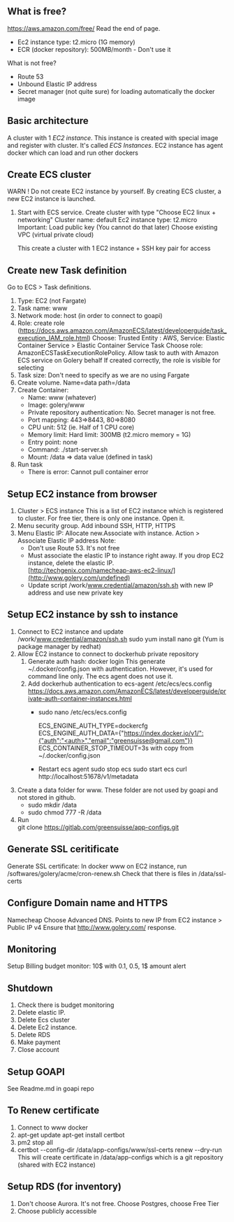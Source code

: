 What is free?
-------------
https://aws.amazon.com/free/
Read the end of page.
- Ec2 instance type: t2.micro (1G memory)
- ECR (docker repository): 500MB/month - Don't use it

What is not free?
- Route 53
- Unbound Elastic IP address
- Secret manager (not quite sure) for loading automatically the docker image

Basic architecture 
------------------
A cluster with 1 *EC2 instance*. 
This instance is created with special image and register with cluster. It's called *ECS Instances*.
EC2 instance has agent docker which can load and run other dockers
   

Create ECS cluster
-----------------
WARN ! Do not create EC2 instance by yourself. By creating ECS cluster, a new EC2 instance is launched.

1. Start with ECS service. 
   Create cluster with type "Choose EC2 linux + networking"
   Cluster name: default
   Ec2 instance type: t2.micro
   Important: Load public key (You cannot do that later)
   Choose existing VPC (virtual private cloud)
   
   This create a cluster with 1 EC2 instance + SSH key pair for access 
  
Create new Task definition 
--------------------------
Go to ECS > Task definitions.
1. Type: EC2 (not Fargate)
2. Task name: www
3. Network mode: host (in order to connect to goapi)
4. Role: create role (https://docs.aws.amazon.com/AmazonECS/latest/developerguide/task_execution_IAM_role.html)
   Choose: Trusted Entity : AWS, Service: Elastic Container Service > Elastic Container Service Task
   Choose role: AmazonECSTaskExecutionRolePolicy. Allow task to auth with Amazon ECS service on Golery behalf
   If created correctly, the role is visible for selecting
5. Task size: Don't need to specify as we are no using Fargate
6. Create volume. Name=data path=/data
5. Create Container: 
   - Name: www (whatever)
   - Image: golery/www
   - Private repository authentication: No. Secret manager is not free.
   - Port mapping: 443=>8443, 80=>8080
   - CPU unit: 512 (ie. Half of 1 CPU core)
   - Memory limit: Hard limit: 300MB  (t2.micro memory = 1G)
   - Entry point: none
   - Command: ./start-server.sh
   - Mount: /data => data value (defined in task)
6. Run task
   - There is error: Cannot pull container error    
  
Setup EC2 instance from browser
-------------------------------
1. Cluster > ECS instance
   This is a list of EC2 instance which is registered to cluster.
   For free tier, there is only one instance. Open it.
2. Menu security group. 
   Add inbound SSH, HTTP, HTTPS
3. Menu Elastic IP:
   Allocate new.Associate with instance.
   Action > Associate Elastic IP address
   Note:
   - Don't use Route 53. It's not free
   - Must associate the elastic IP to instance right away. If you drop EC2 instance, delete the elastic IP.  
   [http://techgenix.com/namecheap-aws-ec2-linux/](http://www.golery.com/undefined)
   - Update script /work/www.credential/amazon/ssh.sh with new IP address and use new private key
   

Setup EC2 instance by ssh to instance
--------------------------------------
1. Connect to EC2 instance and update
   /work/www.credential/amazon/ssh.sh
   sudo yum install nano git  (Yum is package manager by redhat)
2. Allow EC2 instance to connect to dockerhub private repository
    1. Generate auth hash:
       docker login
       This generate ~/.docker/config.json
       with authentication. However, it's used for command line only.
       The ecs agent does not use it.
    2. Add dockerhub authentication to ecs-agent /etc/ecs/ecs.config
       https://docs.aws.amazon.com/AmazonECS/latest/developerguide/private-auth-container-instances.html
       - sudo nano /etc/ecs/ecs.config
       
         ECS_ENGINE_AUTH_TYPE=dockercfg
         ECS_ENGINE_AUTH_DATA={"https://index.docker.io/v1/":{"auth":"<auth>","email":"greensuisse@gmail.com"}}
         ECS_CONTAINER_STOP_TIMEOUT=3s
         with <auth> copy from ~/.docker/config.json
       - Restart ecs agent
         sudo stop ecs 
         sudo start ecs
         curl http://localhost:51678/v1/metadata
2. Create a data folder for www.
   These folder are not used by goapi and not stored in github.
    - sudo mkdir /data 
    - sudo chmod 777 -R /data
3. Run  
   git clone https://gitlab.com/greensuisse/app-configs.git


Generate SSL ceritificate
-------------------------
Generate SSL certificate: 
In docker www on EC2 instance, run /softwares/golery/acme/cron-renew.sh
Check that there is files in /data/ssl-certs

Configure Domain name and HTTPS
-------------------------------
Namecheap
Choose Advanced DNS.
Points to new IP from EC2 instance > Public IP v4
Ensure that http://www.golery.com/ response.


Monitoring
----------
Setup Billing budget monitor: 10$ with 0.1, 0.5, 1$ amount alert

Shutdown 
--------
1. Check there is budget monitoring
2. Delete elastic IP.  
3. Delete Ecs cluster
4. Delete Ec2 instance.
5. Delete RDS
3. Make payment
4. Close account

Setup GOAPI
-----------
See Readme.md in goapi repo

To Renew certificate
--------------------
1. Connect to www docker
2. apt-get update
   apt-get install certbot
3. pm2 stop all
4. certbot --config-dir /data/app-configs/www/ssl-certs renew --dry-run
   This will create certificate in /data/app-configs which is a git repository (shared with EC2 instance)
   
Setup RDS (for inventory)
-------------------------
1. Don't choose Aurora. It's not free.
   Choose Postgres, choose Free Tier
2. Choose publicly accessible